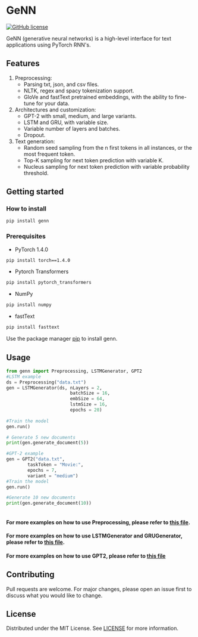 # GeNN
[![GitHub license](https://img.shields.io/badge/license-MIT-blue.svg)](https://github.com/FahedSabellioglu/genn/blob/master/LICENSE.txt)

GeNN (generative neural networks) is a high-level interface for text applications using PyTorch RNN's.


## Features

1.  Preprocessing: 
	- Parsing txt, json, and csv files.
	- NLTK, regex and spacy tokenization support.
	- GloVe and fastText pretrained embeddings, with the ability to fine-tune for your data.
2. Architectures and customization:
	- GPT-2 with small, medium, and large variants.
	- LSTM and GRU, with variable size.
	- Variable number of layers and batches.
	- Dropout.
3. Text generation:
	- Random seed sampling from the n first tokens in all instances, or the most frequent token.
	- Top-K sampling for next token prediction with variable K.
	- Nucleus sampling for next token prediction with variable probability threshold.

## Getting started

### How to install
```bash
pip install genn
```
### Prerequisites
* PyTorch 1.4.0
```bash
pip install torch==1.4.0
```
* Pytorch Transformers
```bash
pip install pytorch_transformers
```
* NumPy
```bash
pip install numpy
```
* fastText
```bash
pip install fasttext
```
Use the package manager [pip](https://pypi.org/project/genn) to install genn.

## Usage

```python
from genn import Preprocessing, LSTMGenerator, GPT2
#LSTM example
ds = Preprocessing("data.txt")
gen = LSTMGenerator(ds, nLayers = 2,
                        batchSize = 16,
                        embSize = 64,
                        lstmSize = 16,
                        epochs = 20)
			
#Train the model
gen.run()

# Generate 5 new documents
print(gen.generate_document(5))

#GPT-2 example
gen = GPT2("data.txt",
 	    taskToken = "Movie:",
	    epochs = 7,
	    variant = "medium")
#Train the model
gen.run()

#Generate 10 new documents
print(gen.generate_document(10))
	

```
#### For more examples on how to use Preprocessing, please refer to [this file](https://github.com/FahedSabellioglu/genn/blob/master/preprocessing_examples.md).
#### For more examples on how to use LSTMGenerator and GRUGenerator, please refer to [this file](https://github.com/FahedSabellioglu/genn/blob/master/generator_examples.md).
#### For more examples on how to use GPT2, please refer to [this file](https://github.com/FahedSabellioglu/genn/blob/master/gpt2_examples.md)
## Contributing
 Pull requests are welcome. For major changes, please open an issue first to discuss what you would like to change.
## License
Distributed under the MIT License. See [LICENSE](https://github.com/FahedSabellioglu/genn/blob/master/LICENSE.txt) for more information.
